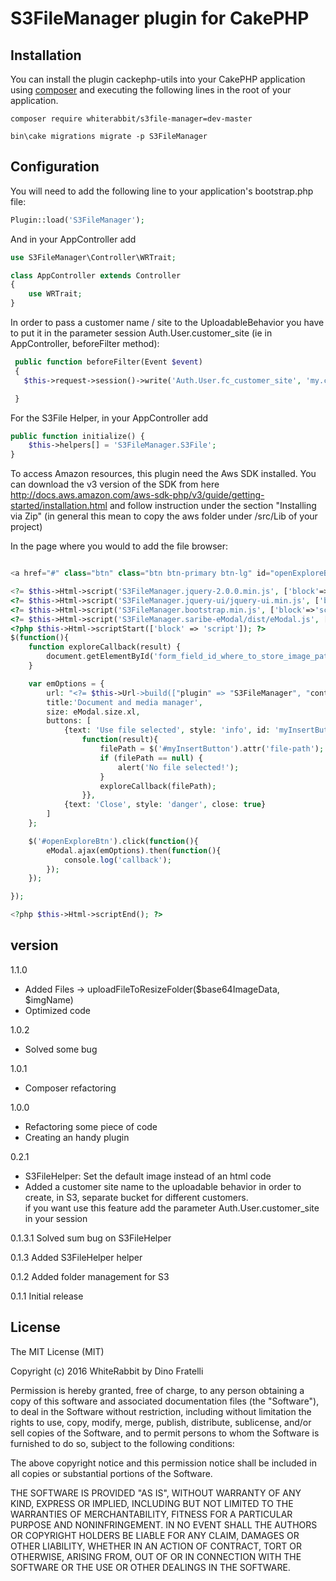 # S3FileManager plugin for CakePHP

## Installation

You can install the plugin cackephp-utils into your CakePHP application using [composer](http://getcomposer.org) and executing the
following lines in the root of your application.

```
composer require whiterabbit/s3file-manager=dev-master

bin\cake migrations migrate -p S3FileManager
```
 
 ## Configuration
 
 You will need to add the following line to your application's bootstrap.php file:
 
 ```php
 Plugin::load('S3FileManager');
 ```
 
 And in your AppController add
 
 ```php
 use S3FileManager\Controller\WRTrait;
 
 class AppController extends Controller
 {
     use WRTrait;
 }
 
```    
    
In order to pass a customer name / site to the UploadableBehavior you have to put it in the parameter session Auth.User.customer_site (ie in AppController, beforeFilter method):

```php
 public function beforeFilter(Event $event)
 {
   $this->request->session()->write('Auth.User.fc_customer_site', 'my.customer.site');

 } 
```

For the S3File Helper, in your AppController add

```php
public function initialize() {
    $this->helpers[] = 'S3FileManager.S3File';
}
```

To access Amazon resources, this plugin need the Aws SDK installed. You can download the v3 version of the SDK from here
 http://docs.aws.amazon.com/aws-sdk-php/v3/guide/getting-started/installation.html and follow instruction under the section 
 "Installing via Zip" (in general this mean to copy the aws folder under /src/Lib of your project)
    
 
In the page where you would to add the file browser:

```php

<a href="#" class="btn" class="btn btn-primary btn-lg" id="openExploreBtn">Browse</a>

<?= $this->Html->script('S3FileManager.jquery-2.0.0.min.js', ['block'=>'script']) ?>
<?= $this->Html->script('S3FileManager.jquery-ui/jquery-ui.min.js', ['block'=>'script']) ?>
<?= $this->Html->script('S3FileManager.bootstrap.min.js', ['block'=>'script']) ?>
<?= $this->Html->script('S3FileManager.saribe-eModal/dist/eModal.js', ['block'=>'script']) ?>
<?php $this->Html->scriptStart(['block' => 'script']); ?>
$(function(){
    function exploreCallback(result) {
        document.getElementById('form_field_id_where_to_store_image_path_name').value = result;
    }

    var emOptions = {
        url: "<?= $this->Url->build(["plugin" => "S3FileManager", "controller" => "Files", "action" => "explore", "customer_site_name_used_in_S3_bucket"]); ?>",
        title:'Document and media manager',
        size: eModal.size.xl,
        buttons: [
            {text: 'Use file selected', style: 'info', id: 'myInsertButton', close: true, click:
                function(result){
                    filePath = $('#myInsertButton').attr('file-path');
                    if (filePath == null) {
                        alert('No file selected!');
                    }
                    exploreCallback(filePath);
                }},
            {text: 'Close', style: 'danger', close: true}
        ]
    };

    $('#openExploreBtn').click(function(){
        eModal.ajax(emOptions).then(function(){
            console.log('callback');
        });
    });

});

<?php $this->Html->scriptEnd(); ?>
```


## version

1.1.0
- Added Files -> uploadFileToResizeFolder($base64ImageData, $imgName)
- Optimized code

1.0.2
- Solved some bug

1.0.1
- Composer refactoring

1.0.0
- Refactoring some piece of code
- Creating an handy plugin

0.2.1
- S3FileHelper: Set the default image instead of an html code
- Added a customer site name to the uploadable behavior in order to create, in S3, separate bucket for different customers.  
if you want use this feature add the parameter Auth.User.customer_site in your session


0.1.3.1
Solved sum bug on S3FileHelper

0.1.3
Added S3FileHelper helper

0.1.2
Added folder management for S3

0.1.1
Initial release

License
-------

The MIT License (MIT)

Copyright (c) 2016 WhiteRabbit by Dino Fratelli

Permission is hereby granted, free of charge, to any person obtaining a copy
of this software and associated documentation files (the "Software"), to deal
in the Software without restriction, including without limitation the rights
to use, copy, modify, merge, publish, distribute, sublicense, and/or sell
copies of the Software, and to permit persons to whom the Software is
furnished to do so, subject to the following conditions:

The above copyright notice and this permission notice shall be included in all
copies or substantial portions of the Software.

THE SOFTWARE IS PROVIDED "AS IS", WITHOUT WARRANTY OF ANY KIND, EXPRESS OR
IMPLIED, INCLUDING BUT NOT LIMITED TO THE WARRANTIES OF MERCHANTABILITY,
FITNESS FOR A PARTICULAR PURPOSE AND NONINFRINGEMENT. IN NO EVENT SHALL THE
AUTHORS OR COPYRIGHT HOLDERS BE LIABLE FOR ANY CLAIM, DAMAGES OR OTHER
LIABILITY, WHETHER IN AN ACTION OF CONTRACT, TORT OR OTHERWISE, ARISING FROM,
OUT OF OR IN CONNECTION WITH THE SOFTWARE OR THE USE OR OTHER DEALINGS IN THE
SOFTWARE.
